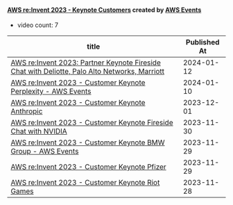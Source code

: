 

#### [AWS re:Invent 2023 - Keynote Customers](https://www.youtube.com/playlist?list=PL2yQDdvlhXf-bNhTjxpMzsNgsnC2TqbQT) created by [AWS Events](https://www.youtube.com/channel/UCdoadna9HFHsxXWhafhNvKw)

* video count: 7 

| title                                                                                                                                        | Published At |
| -------------------------------------------------------------------------------------------------------------------------------------------- | ------------ |
| [AWS re:Invent 2023: Partner Keynote Fireside Chat with Deliotte, Palo Alto Networks, Marriott](https://www.youtube.com/watch?v=wZ82YrkCMcs) | 2024-01-12   |
| [AWS re:Invent 2023 - Customer Keynote Perplexity - AWS Events](https://www.youtube.com/watch?v=hFUaXEXfNnA)                                 | 2024-01-10   |
| [AWS re:Invent 2023 - Customer Keynote Anthropic](https://www.youtube.com/watch?v=YKMDw7ERxZ4)                                               | 2023-12-01   |
| [AWS re:Invent 2023 - Customer Keynote Fireside Chat with NVIDIA](https://www.youtube.com/watch?v=QnVT-bZQcWA)                               | 2023-11-30   |
| [AWS re:Invent 2023 - Customer Keynote BMW Group - AWS Events](https://www.youtube.com/watch?v=YFBM950_lx4)                                  | 2023-11-29   |
| [AWS re:Invent 2023 - Customer Keynote Pfizer](https://www.youtube.com/watch?v=DdvBB8-Pq-k)                                                  | 2023-11-29   |
| [AWS re:Invent 2023 - Customer Keynote Riot Games](https://www.youtube.com/watch?v=vlidizRzzWQ)                                              | 2023-11-28   |